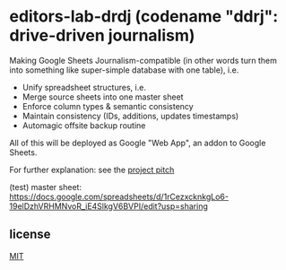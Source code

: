 # editors-lab-drdj (codename "ddrj": drive-driven journalism) 

Making Google Sheets Journalism-compatible (in other words turn them into something like super-simple database with one table), i.e.

  * Unify spreadsheet structures, i.e.
  * Merge source sheets into one master sheet
  * Enforce column types & semantic consistency
  * Maintain consistency (IDs, additions, updates timestamps)
  * Automagic offsite backup routine
  
All of this will be deployed as Google "Web App", an addon to Google Sheets. 

For further explanation: see the [project pitch](https://docs.google.com/presentation/d/19EwH3JsTlw_bI91qs7AwSwCKOGAKykbNEpXrxitAwcQ/pub?start=false&loop=false&delayms=3000)

(test) master sheet: https://docs.google.com/spreadsheets/d/1rCezxcknkgLo6-19elDzhVRHMNvoR_iE4SlkgV6BVPI/edit?usp=sharing

## license

[MIT](https://opensource.org/licenses/MIT)
